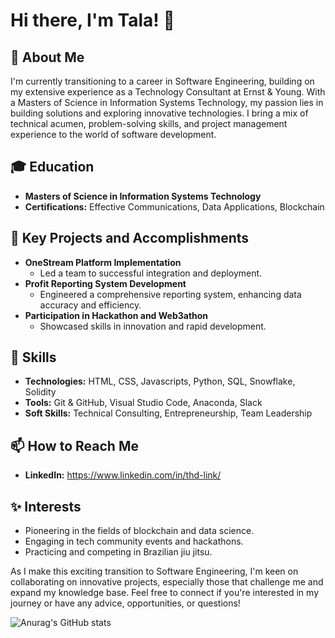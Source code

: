 # Hi there, I'm Tala! 👋

## 🚀 About Me
I'm currently transitioning to a career in Software Engineering, building on my extensive experience as a Technology Consultant at Ernst & Young. With a Masters of Science in Information Systems Technology, my passion lies in building solutions and exploring innovative technologies. I bring a mix of technical acumen, problem-solving skills, and project management experience to the world of software development.

## 🎓 Education
- **Masters of Science in Information Systems Technology**
- **Certifications:** Effective Communications, Data Applications, Blockchain

## 🌟 Key Projects and Accomplishments
- **OneStream Platform Implementation**
  - Led a team to successful integration and deployment.
- **Profit Reporting System Development**
  - Engineered a comprehensive reporting system, enhancing data accuracy and efficiency.
- **Participation in Hackathon and Web3athon**
  - Showcased skills in innovation and rapid development.

## 🔧 Skills
- **Technologies:** HTML, CSS, Javascripts, Python, SQL, Snowflake, Solidity
- **Tools:** Git & GitHub, Visual Studio Code, Anaconda, Slack
- **Soft Skills:** Technical Consulting, Entrepreneurship, Team Leadership

## 📫 How to Reach Me
- **LinkedIn:** https://www.linkedin.com/in/thd-link/

## ✨ Interests
- Pioneering in the fields of blockchain and data science.
- Engaging in tech community events and hackathons.
- Practicing and competing in Brazilian jiu jitsu.

As I make this exciting transition to Software Engineering, I'm keen on collaborating on innovative projects, especially those that challenge me and expand my knowledge base. Feel free to connect if you're interested in my journey or have any advice, opportunities, or questions!


![Anurag's GitHub stats](https://github-readme-stats.vercel.app/api?username=Taladhak&theme=chartreuse-dark=true)
